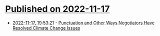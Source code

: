 # [Published on 2022-11-17](index.md)

* [2022-11-17, 19:53:21](https://news.ycombinator.com/item?id=33644637) - [Punctuation and Other Ways Negotiators Have Resolved Climate Change Issues](https://repository.law.umich.edu/mjeal/vol6/iss1/2/)
